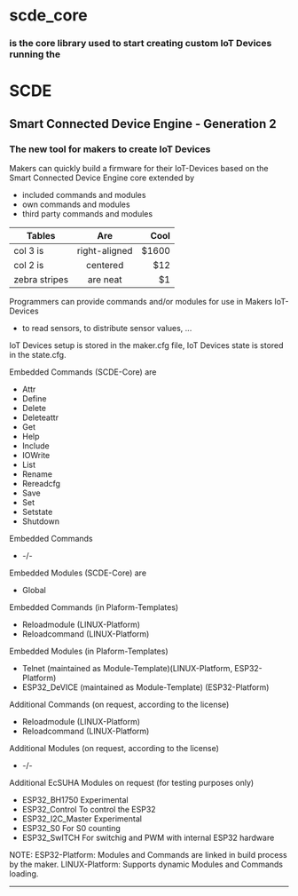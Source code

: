 # scde_core
### is the core library used to start creating custom IoT Devices running the

# SCDE
## Smart Connected Device Engine - Generation 2

### The new tool for makers to create IoT Devices

Makers can quickly build a firmware for their IoT-Devices
based on the Smart Connected Device Engine core extended by 
  * included commands and modules
  * own commands and modules
  * third party commands and modules
  
  
  
| Tables        | Are           | Cool  |
| ------------- |:-------------:| -----:|
| col 3 is      | right-aligned | $1600 |
| col 2 is      | centered      |   $12 |
| zebra stripes | are neat      |    $1 |
  
  
Programmers can provide commands and/or modules for use in Makers IoT-Devices
  * to read sensors, to distribute sensor values, ...
  
IoT Devices setup is stored in the maker.cfg file, IoT Devices state is stored in the state.cfg.

Embedded Commands (SCDE-Core) are
  * Attr
  * Define
  * Delete
  * Deleteattr
  * Get
  * Help
  * Include
  * IOWrite
  * List
  * Rename
  * Rereadcfg
  * Save
  * Set
  * Setstate 
  * Shutdown

Embedded Commands
  * -/-
  
Embedded Modules (SCDE-Core) are
  * Global

Embedded Commands (in Plaform-Templates)
  * Reloadmodule (LINUX-Platform)
  * Reloadcommand (LINUX-Platform) 

Embedded Modules (in Plaform-Templates)
  * Telnet (maintained as Module-Template)(LINUX-Platform, ESP32-Platform)
  * ESP32_DeVICE (maintained as Module-Template) (ESP32-Platform)
    
Additional Commands (on request, according to the license)
  * Reloadmodule (LINUX-Platform)
  * Reloadcommand (LINUX-Platform) 

Additional Modules (on request, according to the license)
  * -/-

Additional EcSUHA Modules on request (for testing purposes only)
  * ESP32_BH1750       Experimental
  * ESP32_Control      To control the ESP32
  * ESP32_I2C_Master   Experimental
  * ESP32_S0           For S0 counting
  * ESP32_SwITCH       For switchig and PWM with internal ESP32 hardware
 
NOTE: ESP32-Platform: Modules and Commands are linked in build process by the maker. LINUX-Platform: Supports dynamic Modules and Commands loading.

---
